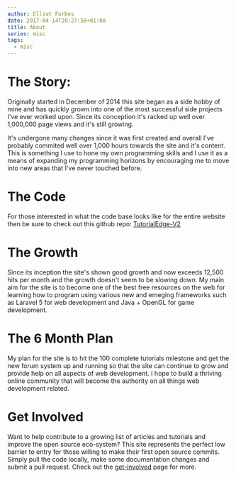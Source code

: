 ```yaml
---
author: Elliot Forbes
date: 2017-04-14T20:27:58+01:00
title: About
series: misc
tags:
  - misc
---
```


# The Story:

Originally started in December of 2014 this site began as a side hobby of mine
and has quickly grown into one of the most successful side projects I've ever
worked upon. Since its conception it's racked up well over 1,000,000 page views
and it's still growing.

It's undergone many changes since it was first created and overall I've probably
commited well over 1,000 hours towards the site and it's content. This is
something I use to hone my own programming skills and I use it as a means of
expanding my programming horizons by encouraging me to move into new areas that
I've never touched before.

# The Code

For those interested in what the code base looks like for the entire website
then be sure to check out this github repo:
[TutorialEdge-V2](https://github.com/elliotforbes/tutorialedge-v2)

# The Growth

Since its inception the site's shown good growth and now exceeds 12,500 hits
per month and the growth doesn't seem to be slowing down. My main aim for the
site is to become one of the best free resources on the web for learning how to
program using various new and emeging frameworks such as Laravel 5 for web
development and Java + OpenGL for game development.

# The 6 Month Plan

My plan for the site is to hit the 100 complete tutorials milestone and get the
new forum system up and running so that the site can continue to grow and
provide help on all aspects of web development. I hope to build a thriving
online community that will become the authority on all things web development
related.

# Get Involved

Want to help contribute to a growing list of articles and tutorials and improve
the open source eco-system? This site represents the perfect low barrier to
entry for those willing to make their first open source commits. Simply pull the
code locally, make some documentation changes and submit a pull request. Check
out the [get-involved](/get-involved/) page for more.
